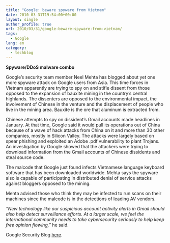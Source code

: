 ```yaml
---
title: "Google: beware spyware from Vietnam"
date: 2010-03-31T19:54:00+00:00
layout: single
author_profile: true
url: 2010/03/31/google-beware-spyware-from-vietnam/
tags:
  - Google
lang: en
category: 
  - techblog
---
```

**Spyware/DDoS malware combo**

Google’s security team member Neel Mehta has blogged about yet one more spyware attack on Google users from Asia. This time forces in Vietnam apparently are trying to spy on and stifle dissent from those opposed to the expansion of bauxite mining in the country’s central highlands. The dissenters are opposed to the environmental impact, the involvement of Chinese in the venture and the displacement of people who live in the mining area. Bauxite is the ore that aluminum is extracted from.

Chinese attempts to spy on dissident’s Gmail accounts made headlines in January. At that time, Google said it would pull its operations out of China because of a wave of hack attacks from China on it and more than 30 other companies, mostly in Silicon Valley. The attacks were largely based on spear phishing and exploited an Adobe .pdf vulnerability to plant Trojans. An investigation by Google showed that the attackers were trying to download information from the Gmail accounts of Chinese dissidents and steal source code.

The malcode that Google just found infects Vietnamese language keyboard software that has been downloaded worldwide. Mehta says the spyware also is capable of participating in distributed denial of service attacks against bloggers opposed to the mining.

Mehta advised those who think they may be infected to run scans on their machines since the malcode is in the detections of leading AV vendors.

_“New technology like our suspicious account activity alerts in Gmail should also help detect surveillance efforts. At a larger scale, we feel the international community needs to take cybersecurity seriously to help keep free opinion flowing,”_ he said.

Google Security Blog [here](http://googleonlinesecurity.blogspot.com/2010/03/chilling-effects-of-malware.html).